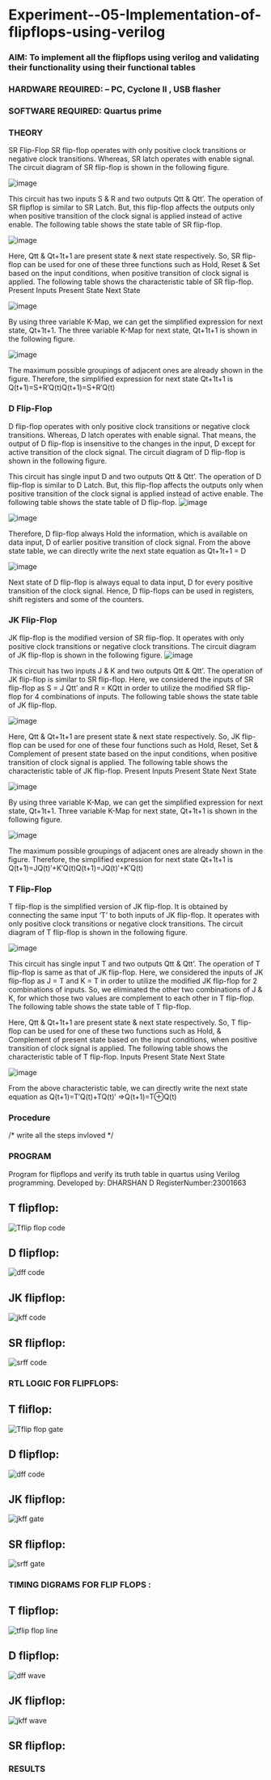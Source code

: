 # Experiment--05-Implementation-of-flipflops-using-verilog
### AIM: To implement all the flipflops using verilog and validating their functionality using their functional tables
### HARDWARE REQUIRED:  – PC, Cyclone II , USB flasher
### SOFTWARE REQUIRED:   Quartus prime
### THEORY 
SR Flip-Flop
SR flip-flop operates with only positive clock transitions or negative clock transitions. Whereas, SR latch operates with enable signal. The circuit diagram of SR flip-flop is shown in the following figure.

![image](https://user-images.githubusercontent.com/36288975/167910294-bb550548-b1dc-4cba-9044-31d9037d476b.png)

 
This circuit has two inputs S & R and two outputs Qtt & Qtt’. The operation of SR flipflop is similar to SR Latch. But, this flip-flop affects the outputs only when positive transition of the clock signal is applied instead of active enable.
The following table shows the state table of SR flip-flop.


![image](https://user-images.githubusercontent.com/36288975/167910648-ced88e69-869c-42e2-9718-a285a3902446.png)


Here, Qtt & Qt+1t+1 are present state & next state respectively. So, SR flip-flop can be used for one of these three functions such as Hold, Reset & Set based on the input conditions, when positive transition of clock signal is applied. The following table shows the characteristic table of SR flip-flop.
Present Inputs	Present State	Next State


![image](https://user-images.githubusercontent.com/36288975/167908180-5fc9d589-1cb5-41f5-b2c8-927e04f5f387.png)

By using three variable K-Map, we can get the simplified expression for next state, Qt+1t+1. The three variable K-Map for next state, Qt+1t+1 is shown in the following figure.

![image](https://user-images.githubusercontent.com/36288975/167908214-25b30a54-db20-4bcb-9385-5f93a1982a09.png)

 
The maximum possible groupings of adjacent ones are already shown in the figure. Therefore, the simplified expression for next state Qt+1t+1 is
Q(t+1)=S+R′Q(t)Q(t+1)=S+R′Q(t)


### D Flip-Flop
D flip-flop operates with only positive clock transitions or negative clock transitions. Whereas, D latch operates with enable signal. That means, the output of D flip-flop is insensitive to the changes in the input, D except for active transition of the clock signal. The circuit diagram of D flip-flop is shown in the following figure.
 
This circuit has single input D and two outputs Qtt & Qtt’. The operation of D flip-flop is similar to D Latch. But, this flip-flop affects the outputs only when positive transition of the clock signal is applied instead of active enable.
The following table shows the state table of D flip-flop.
![image](https://user-images.githubusercontent.com/36288975/167908342-e03f0cbb-5958-43bb-b74a-5e3ec2341675.png)

![image](https://user-images.githubusercontent.com/36288975/167910325-aeef0739-0a54-40e2-bebd-6f5fa0cad10e.png)



Therefore, D flip-flop always Hold the information, which is available on data input, D of earlier positive transition of clock signal. From the above state table, we can directly write the next state equation as
Qt+1t+1 = D



![image](https://user-images.githubusercontent.com/36288975/167908850-d39d07ba-7f9d-490a-b9f2-274e189fd047.png)

Next state of D flip-flop is always equal to data input, D for every positive transition of the clock signal. Hence, D flip-flops can be used in registers, shift registers and some of the counters.


### JK Flip-Flop
JK flip-flop is the modified version of SR flip-flop. It operates with only positive clock transitions or negative clock transitions. The circuit diagram of JK flip-flop is shown in the following figure.
![image](https://user-images.githubusercontent.com/36288975/167910378-d2d984a7-2815-4d17-8c41-ee4bdf59ec24.png) 

 
This circuit has two inputs J & K and two outputs Qtt & Qtt’. The operation of JK flip-flop is similar to SR flip-flop. Here, we considered the inputs of SR flip-flop as S = J Qtt’ and R = KQtt in order to utilize the modified SR flip-flop for 4 combinations of inputs.
The following table shows the state table of JK flip-flop.


![image](https://user-images.githubusercontent.com/36288975/167908575-59c35afb-50d3-46a2-888c-47478a3179d5.png)

Here, Qtt & Qt+1t+1 are present state & next state respectively. So, JK flip-flop can be used for one of these four functions such as Hold, Reset, Set & Complement of present state based on the input conditions, when positive transition of clock signal is applied. The following table shows the characteristic table of JK flip-flop.
Present Inputs	Present State	Next State

![image](https://user-images.githubusercontent.com/36288975/167908664-c854ffe9-0bd3-44c2-bfa6-e53928181c69.png)


By using three variable K-Map, we can get the simplified expression for next state, Qt+1t+1. Three variable K-Map for next state, Qt+1t+1 is shown in the following figure.
 
 
 ![image](https://user-images.githubusercontent.com/36288975/167908688-fa93c3e9-8323-4864-947d-c11d163d5a90.png)

The maximum possible groupings of adjacent ones are already shown in the figure. Therefore, the simplified expression for next state Qt+1t+1 is
Q(t+1)=JQ(t)′+K′Q(t)Q(t+1)=JQ(t)′+K′Q(t)



### T Flip-Flop
T flip-flop is the simplified version of JK flip-flop. It is obtained by connecting the same input ‘T’ to both inputs of JK flip-flop. It operates with only positive clock transitions or negative clock transitions. The circuit diagram of T flip-flop is shown in the following figure.

![image](https://user-images.githubusercontent.com/36288975/167911534-5f3c445d-bc68-46e2-9a9c-7efce5febc60.png)



This circuit has single input T and two outputs Qtt & Qtt’. The operation of T flip-flop is same as that of JK flip-flop. Here, we considered the inputs of JK flip-flop as J = T and K = T in order to utilize the modified JK flip-flop for 2 combinations of inputs. So, we eliminated the other two combinations of J & K, for which those two values are complement to each other in T flip-flop.
The following table shows the state table of T flip-flop.



Here, Qtt & Qt+1t+1 are present state & next state respectively. So, T flip-flop can be used for one of these two functions such as Hold, & Complement of present state based on the input conditions, when positive transition of clock signal is applied. The following table shows the characteristic table of T flip-flop.
Inputs	Present State	Next State


![image](https://user-images.githubusercontent.com/36288975/167909015-53aa9450-3f28-4202-887a-79d88228f8a0.png)

From the above characteristic table, we can directly write the next state equation as
Q(t+1)=T′Q(t)+TQ(t)′
⇒Q(t+1)=T⊕Q(t)

### Procedure
/* write all the steps invloved */



### PROGRAM 
Program for flipflops  and verify its truth table in quartus using Verilog programming.
Developed by: DHARSHAN D
RegisterNumber:23001663
## T flipflop:
![Tflip flop code](https://github.com/dharshan7200/Experiment--05-Implementation-of-flipflops-using-verilog/assets/138850116/7ae8b592-12a8-42f8-b4d7-95c1ddcc284b)
## D flipflop:
![dff code](https://github.com/dharshan7200/Experiment--05-Implementation-of-flipflops-using-verilog/assets/138850116/9f2babb2-acc6-4e99-8c7b-e633358583fe)
## JK flipflop:
![jkff code](https://github.com/dharshan7200/Experiment--05-Implementation-of-flipflops-using-verilog/assets/138850116/16125a0b-ac93-4f09-8b7f-eb93a53bd4fb)
## SR flipflop:
![srff code](https://github.com/dharshan7200/Experiment--05-Implementation-of-flipflops-using-verilog/assets/138850116/ca9d39c2-464b-4869-b59c-71e39dc45e05)
### RTL LOGIC FOR FLIPFLOPS:
## T fliflop:
![Tflip flop gate](https://github.com/dharshan7200/Experiment--05-Implementation-of-flipflops-using-verilog/assets/138850116/38f0ad86-816d-4eee-ba73-4721d9cc901e)
## D flipflop:
![dff code](https://github.com/dharshan7200/Experiment--05-Implementation-of-flipflops-using-verilog/assets/138850116/688505ea-fa5d-46e9-aba3-66235ad946f6)
## JK flipflop:
![jkff gate](https://github.com/dharshan7200/Experiment--05-Implementation-of-flipflops-using-verilog/assets/138850116/bd65eda3-6eb9-4e91-9d38-b2501468c74d)
## SR flipflop:
![srff gate](https://github.com/dharshan7200/Experiment--05-Implementation-of-flipflops-using-verilog/assets/138850116/4c9f27e5-7250-4289-aeb3-bbf75a6bbd6f)
### TIMING DIGRAMS FOR FLIP FLOPS :
## T flipflop:
![tflip flop line](https://github.com/dharshan7200/Experiment--05-Implementation-of-flipflops-using-verilog/assets/138850116/4a437720-48b6-41bc-9550-0c50b6842cf4)
## D flipflop:
![dff wave](https://github.com/dharshan7200/Experiment--05-Implementation-of-flipflops-using-verilog/assets/138850116/b32674c7-26b7-4fa8-b17e-dd785783a3e4)
## JK flipflop:
![jkff wave](https://github.com/dharshan7200/Experiment--05-Implementation-of-flipflops-using-verilog/assets/138850116/b0411433-6a9c-45fd-b5c6-125ae0860a04)
## SR flipflop:






### RESULTS 
